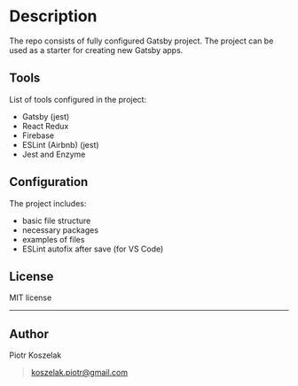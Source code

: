 
# Description

The repo consists of fully configured Gatsby project. 
The project can be used as a starter for creating new Gatsby apps.

## Tools

List of tools configured in the project:

* Gatsby (jest)
* React Redux
* Firebase
* ESLint (Airbnb) (jest)
* Jest and Enzyme


## Configuration

The project includes:

* basic file structure
* necessary packages
* examples of files
* ESLint autofix after save (for VS Code)


## License

MIT license

---

## Author

Piotr Koszelak 
> koszelak.piotr@gmail.com